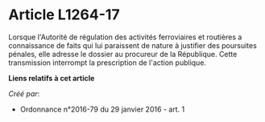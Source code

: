 # Article L1264-17

Lorsque l'Autorité de régulation des activités ferroviaires et routières a connaissance de faits qui lui paraissent de nature
à justifier des poursuites pénales, elle adresse le dossier au procureur de la République. Cette transmission interrompt la
prescription de l'action publique.

**Liens relatifs à cet article**

_Créé par_:

  - Ordonnance n°2016-79 du 29 janvier 2016 - art. 1

